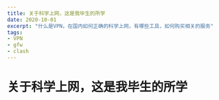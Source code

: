 ```yaml
---
title: 关于科学上网，这是我毕生的所学
date: 2020-10-01
excerpt: "什么是VPN，在国内如何正确的科学上网，有哪些工具，如何购买相关的服务"
tags:
- VPN
- gfw
- clash
---
```

# 关于科学上网，这是我毕生的所学